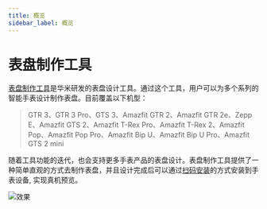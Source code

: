 ```yaml
---
title: 概览
sidebar_label: 概览
---
```


# 表盘制作工具

[表盘制作工具](https://watchface.zepp.com)是华米研发的表盘设计工具。通过这个工具，用户可以为多个系列的智能手表设计制作表盘。目前覆盖以下机型：

> GTR 3、GTR 3 Pro、GTS 3、Amazfit GTR 2、Amazfit GTR 2e、Zepp E、Amazfit GTS 2、Amazfit T-Rex Pro、Amazfit T-Rex 2、Amazfit Pop、Amazfit Pop Pro、Amazfit Bip U、Amazfit Bip U Pro、Amazfit GTS 2 mini

随着工具功能的迭代，也会支持更多手表产品的表盘设计。表盘制作工具提供了一种简单直观的方式去制作表盘，并且设计完成后可以通过[扫码安装](guides/scanCode.md)的方式安装到手表设备, 实现真机预览。

![效果](/img/zh-cn/docs/watchface/overview.png)
